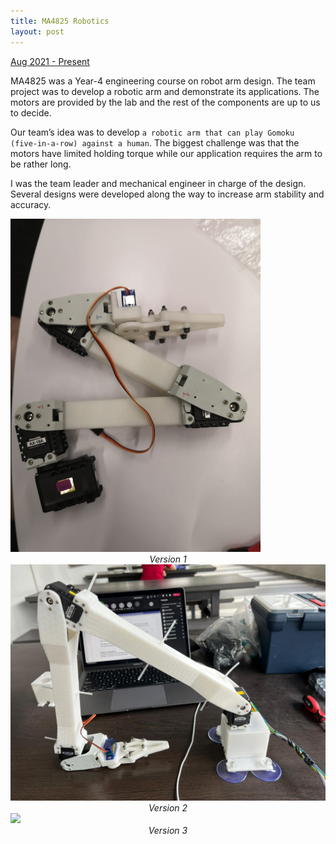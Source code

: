 ```yaml
---
title: MA4825 Robotics
layout: post
---
```

<div style="text-align: left"><u>Aug 2021 - Present</u></div>

MA4825 was a Year-4 engineering course on robot arm design. The team project was to develop a robotic arm and demonstrate its applications. The motors are provided by the lab and the rest of the components are up to us to decide.

Our team’s idea was to develop `a robotic arm that can play Gomoku (five-in-a-row) against a human`. The biggest challenge was that the motors have limited holding torque while our application requires the arm to be rather long.

I was the team leader and mechanical engineer in charge of the design. Several designs were developed along the way to increase arm stability and accuracy.

<img src="/assets/images/4825_1.jpg" width="400"/>
<div style="text-align: center"><em>Version 1</em></div>

<img src="/assets/images/4825_2.jpg" width="600"/>
<div style="text-align: center"><em>Version 2</em></div>

<img src="http://centiLinda.github.io/portfolio/assets/images/4825_3.png" width="600"/>
<div style="text-align: center"><em>Version 3</em></div>